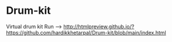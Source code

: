 # Drum-kit
Virtual drum kit
Run --> http://htmlpreview.github.io/?https://github.com/hardikkhetarpal/Drum-kit/blob/main/index.html

